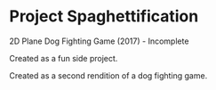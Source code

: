 # Project Spaghettification
2D Plane Dog Fighting Game (2017) - Incomplete

Created as a fun side project.

Created as a second rendition of a dog fighting game.
